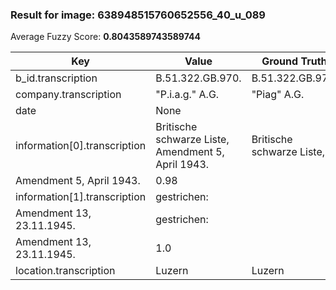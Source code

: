 ### Result for image: 638948515760652556_40_u_089
Average Fuzzy Score: **0.8043589743589744**
<small>

| Key | Value | Ground Truth | Score |
| --- | --- | --- | --- |
| b_id.transcription | B.51.322.GB.970. | B.51.322.GB.970. | 1.0 |
| company.transcription | "P.i.a.g." A.G. | "Piag" A.G. | 0.8461538461538461 |
| date | None |  | 0.0 |
| information[0].transcription | Britische schwarze Liste, Amendment 5, April 1943. | Britische schwarze Liste,
Amendment 5, April 1943. | 0.98 |
| information[1].transcription | gestrichen:
Amendment 13, 23.11.1945. | gestrichen:
Amendment 13, 23.11.1945. | 1.0 |
| location.transcription | Luzern | Luzern | 1.0 |

</small>
